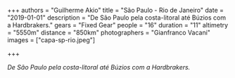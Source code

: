 +++
authors = "Guilherme Akio"
title = "São Paulo - Rio de Janeiro"
date = "2019-01-01"
description = "De São Paulo pela costa-litoral até Búzios com a Hardbrakers."
gears = "Fixed Gear"
people = "16"
duration = "11"
altimetry = "5550m"
distance = "850km"
photographers = "Gianfranco Vacani"
images = ["capa-sp-rio.jpeg"]

+++

_De São Paulo pela costa-litoral até Búzios com a Hardbrakers._
<!--more-->

<!-- Since we met the arguably dopest bike crew on the planet: VELODEATH, a few years ago in Hamburg, we knew that we had to collaborate with this mob to experience ultimate bliss, infinite happiness and total enlightenment.
In 2K17 this dream became reality and we joined forces at their homebase in São Paulo. -->
<!--more-->
